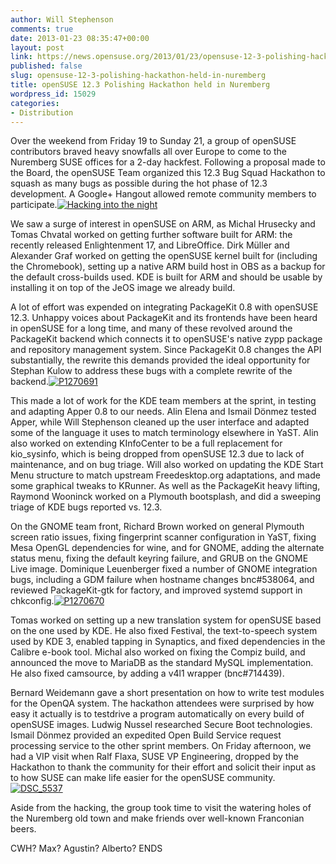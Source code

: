 ```yaml
---
author: Will Stephenson
comments: true
date: 2013-01-23 08:35:47+00:00
layout: post
link: https://news.opensuse.org/2013/01/23/opensuse-12-3-polishing-hackathon-held-in-nuremberg/
published: false
slug: opensuse-12-3-polishing-hackathon-held-in-nuremberg
title: openSUSE 12.3 Polishing Hackathon held in Nuremberg
wordpress_id: 15029
categories:
- Distribution
---
```


Over the weekend from Friday 19 to Sunday 21, a group of openSUSE contributors braved heavy snowfalls all over Europe to come to the Nuremberg SUSE offices for a 2-day hackfest. Following a proposal made to the Board, the openSUSE Team organized this 12.3 Bug Squad Hackathon to squash as many bugs as possible during the hot phase of 12.3 development. A Google+ Hangout allowed remote community members to participate.[![Hacking into the night](//news.opensuse.org/wp-content/uploads/2013/01/P1270681.jpg)](//news.opensuse.org/?attachment_id=15060)

We saw a surge of interest in openSUSE on ARM, as Michal Hrusecky and Tomas Chvatal worked on getting further software built for ARM: the recently released Enlightenment 17, and LibreOffice. Dirk Müller and Alexander Graf worked on getting the openSUSE kernel built for (including the Chromebook), setting up a native ARM build host in OBS as a backup for the default cross-builds used. KDE is built for ARM and should be usable by installing it on top of the JeOS image we already build.

A lot of effort was expended on integrating PackageKit 0.8 with openSUSE 12.3. Unhappy voices about PackageKit and its frontends have been heard in openSUSE for a long time, and many of these revolved around the PackageKit backend which connects it to openSUSE's native zypp package and repository management system. Since PackageKit 0.8 changes the API substantially, the rewrite this demands provided the ideal opportunity for Stephan Kulow to address these bugs with a complete rewrite of the backend.[![P1270691](//news.opensuse.org/wp-content/uploads/2013/01/P1270691.jpg)](//news.opensuse.org/?attachment_id=15062)

This made a lot of work for the KDE team members at the sprint, in testing and adapting Apper 0.8 to our needs. Alin Elena and Ismail Dönmez tested Apper, while Will Stephenson cleaned up the user interface and adapted some of the language it uses to match terminology elsewhere in YaST. Alin also worked on extending KInfoCenter to be a full replacement for kio_sysinfo, which is being dropped from openSUSE 12.3 due to lack of maintenance, and on bug triage. Will also worked on updating the KDE Start Menu structure to match upstream Freedesktop.org adaptations, and made some graphical tweaks to KRunner. As well as the PackageKit heavy lifting, Raymond Wooninck worked on a Plymouth bootsplash, and did a sweeping triage of KDE bugs reported vs. 12.3.

On the GNOME team front, Richard Brown worked on general Plymouth screen ratio issues, fixing fingerprint scanner configuration in YaST, fixing Mesa OpenGL dependencies for wine, and for GNOME, adding the alternate status menu, fixing the default keyring failure, and GRUB on the GNOME Live image. Dominique Leuenberger fixed a number of GNOME integration bugs, including a GDM failure when hostname changes bnc#538064, and reviewed PackageKit-gtk for factory, and improved systemd support in chkconfig.[![P1270670](//news.opensuse.org/wp-content/uploads/2013/01/P1270670.jpg)](//news.opensuse.org/?attachment_id=15061)

Tomas worked on setting up a new translation system for openSUSE based on the one used by KDE. He also fixed Festival, the text-to-speech system used by KDE 3, enabled tapping in Synaptics, and fixed dependencies in the Calibre e-book tool.
Michal also worked on fixing the Compiz build, and announced the move to MariaDB as the standard MySQL implementation. He also fixed camsource, by adding a v4l1 wrapper (bnc#714439).

Bernard Weidemann gave a short presentation on how to write test modules for the OpenQA system. The hackathon attendees were surprised by how easy it actually is to testdrive a program automatically on every build of openSUSE images. Ludwig Nussel researched Secure Boot technologies. Ismail Dönmez provided an expedited Open Build Service request processing service to the other sprint members.
On Friday afternoon, we had a VIP visit when Ralf Flaxa, SUSE VP Engineering, dropped by the Hackathon to thank the community for their effort and solicit their input as to how SUSE can make life easier for the openSUSE community.[![DSC_5537](//news.opensuse.org/wp-content/uploads/2013/01/DSC_5537.jpg)](//news.opensuse.org/?attachment_id=15059)

Aside from the hacking, the group took time to visit the watering holes of the Nuremberg old town and make friends over well-known Franconian beers.

CWH? Max? Agustin? Alberto?
ENDS
